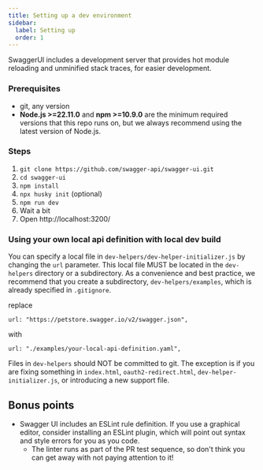 ```yaml
---
title: Setting up a dev environment
sidebar:
  label: Setting up
  order: 1
---
```



SwaggerUI includes a development server that provides hot module reloading and unminified stack traces, for easier development.

### Prerequisites

- git, any version
- **Node.js >=22.11.0** and **npm >=10.9.0** are the minimum required versions that this repo runs on, but we always recommend using the latest version of Node.js.



### Steps

1. `git clone https://github.com/swagger-api/swagger-ui.git`
2. `cd swagger-ui`
3. `npm install`
4. `npx husky init` (optional)
5. `npm run dev`
6. Wait a bit
7. Open http://localhost:3200/

### Using your own local api definition with local dev build

You can specify a local file in `dev-helpers/dev-helper-initializer.js` by changing the `url` parameter. This local file MUST be located in the `dev-helpers` directory or a subdirectory. As a convenience and best practice, we recommend that you create a subdirectory, `dev-helpers/examples`, which is already specified in `.gitignore`.

replace
```
url: "https://petstore.swagger.io/v2/swagger.json",
```

with
```
url: "./examples/your-local-api-definition.yaml",
```

Files in `dev-helpers` should NOT be committed to git. The exception is if you are fixing something in `index.html`, `oauth2-redirect.html`, `dev-helper-initializer.js`, or introducing a new support file.

## Bonus points

- Swagger UI includes an ESLint rule definition. If you use a graphical editor, consider installing an ESLint plugin, which will point out syntax and style errors for you as you code.
  - The linter runs as part of the PR test sequence, so don't think you can get away with not paying attention to it!
